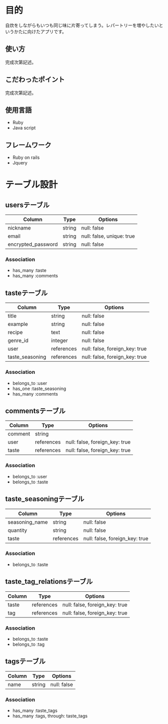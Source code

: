 # 目的
自炊をしながらもいつも同じ味に片寄ってしまう。レパートリーを増やしたいというかたに向けたアプリです。

## 使い方
完成次第記述。

## こだわったポイント
完成次第記述。

## 使用言語
- Ruby
- Java script

## フレームワーク
- Ruby on rails
- Jquery


# テーブル設計

## usersテーブル

| Column             | Type    | Options                   |
| ------------------ | ------- | ------------------------- |
| nickname           | string  | null: false               |
| email              | string  | null: false, unique: true |
| encrypted_password | string  | null: false               |

### Association
- has_many :taste
- has_many :comments

## tasteテーブル

| Column          | Type       | Options                        |
| --------------- | ---------- | ------------------------------ |
| title           | string     | null: false                    |
| example         | string     | null: false                    |
| recipe          | text       | null: false                    |
| genre_id        | integer    | null: false                    |
| user            | references | null: false, foreign_key: true |
| taste_seasoning | references | null: false, foreign_key: true |

### Association
- belongs_to :user
- has_one :taste_seasoning
- has_many :comments

## commentsテーブル

| Column   | Type       | Options                        |
| -------- | ---------- | ------------------------------ |
| comment  | string     |                                |
| user     | references | null: false, foreign_key: true |
| taste    | references | null: false, foreign_key: true |

### Association
- belongs_to :user
- belongs_to :taste

## taste_seasoningテーブル

| Column         | Type       | Options                        |
| -------------- | ---------- | ------------------------------ |
| seasoning_name | string     | null: false                    |
| quantity       | string     | null: false                    |
| taste          | references | null: false, foreign_key: true |

### Association
- belongs_to :taste

## taste_tag_relationsテーブル

| Column   | Type       | Options                        |
| -------- | ---------- | ------------------------------ |
| taste    | references | null: false, foreign_key: true |
| tag      | references | null: false, foreign_key: true |

### Association
- belongs_to :taste
- belongs_to :tag

## tagsテーブル

| Column   | Type   | Options     |
| -------- | ------ | ----------- |
| name     | string | null: false |

### Association
- has_many :taste_tags
- has_many :tags, through: taste_tags
